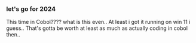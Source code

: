 ### let's go for 2024

This time in Cobol???? what is this even.. 
At least i got it running on win 11 i guess.. 
That's gotta be worth at least as much as actually coding in cobol then..